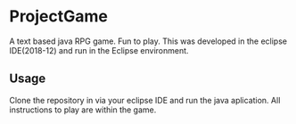 # ProjectGame
A text based java RPG game. Fun to play. This was developed in the eclipse IDE(2018-12) and run in the Eclipse environment.
## Usage
Clone the repository in via your eclipse IDE and run the java aplication. All instructions to play are within the game.
